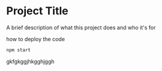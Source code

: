 
# Project Title

A brief description of what this project does and who it's for

how to deploy the code 

```bash
npm start
```
gkfgkggjhkgghjggh
